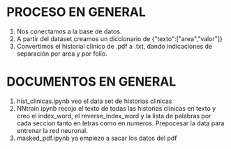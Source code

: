 # PROCESO EN GENERAL 
1. Nos conectamos  a la base de datos.
2. A partir del dataset creamos un diccionario de {"texto":\["area","valor"]}
3. Convertimos el historial clinico de .pdf a .txt, dando indicaciones de separación por area y por folio.


# DOCUMENTOS EN GENERAL
1. hist_clinicas.ipynb veo el data set de historias clinicas
2. NNtrain.ipynb  recojo el texto de todas las historias clinicas en texto y creo el index_word, el reverse_index_word y la lista de palabras por cada seccion tanto en letras como en numeros. Prepocesar la data para entrenar la red neuronal.
3. masked_pdf.ipynb ya empiezo a sacar los datos del pdf


